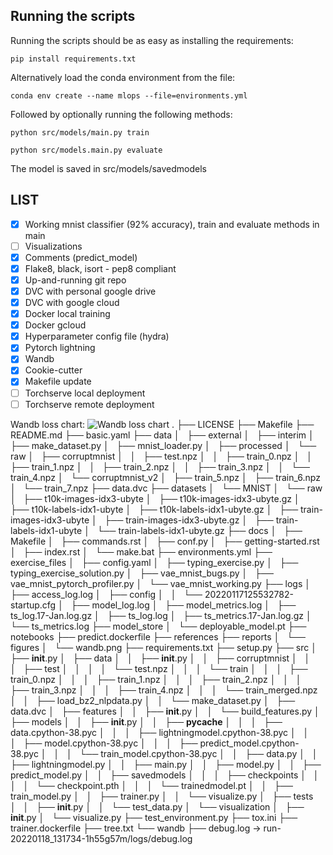 ## Running the scripts

Running the scripts should be as easy as installing the requirements:  

    pip install requirements.txt  

Alternatively load the conda environment from the file:  

    conda env create --name mlops --file=environments.yml  

Followed by optionally running the following methods:  

    python src/models/main.py train   

    python src/models.main.py evaluate   


The model is saved in src/models/savedmodels

## LIST

- [x] Working mnist classifier (92% accuracy), train and evaluate methods in main
- [ ] Visualizations
- [x] Comments (predict_model)
- [x] Flake8, black, isort - pep8 compliant
- [x] Up-and-running git repo
- [x] DVC with personal google drive
- [x] DVC with google cloud 
- [x] Docker local training
- [x] Docker gcloud
- [x] Hyperparameter config file (hydra)
- [x] Pytorch lightning
- [x] Wandb  
- [x] Cookie-cutter
- [x] Makefile update 
- [ ] Torchserve local deployment
- [ ] Torchserve remote deployment

Wandb loss chart: ![Wandb loss chart](https://github.com/samytessier/samy_mlops/blob/master/reports/figures/wandb.png?raw=true)
.
├── LICENSE
├── Makefile
├── README.md
├── basic.yaml
├── data
│   ├── external
│   ├── interim
│   ├── make_dataset.py
│   ├── mnist_loader.py
│   ├── processed
│   └── raw
│       ├── corruptmnist
│       │   ├── test.npz
│       │   ├── train_0.npz
│       │   ├── train_1.npz
│       │   ├── train_2.npz
│       │   ├── train_3.npz
│       │   └── train_4.npz
│       └── corruptmnist_v2
│           ├── train_5.npz
│           ├── train_6.npz
│           └── train_7.npz
├── data.dvc
├── datasets
│   └── MNIST
│       └── raw
│           ├── t10k-images-idx3-ubyte
│           ├── t10k-images-idx3-ubyte.gz
│           ├── t10k-labels-idx1-ubyte
│           ├── t10k-labels-idx1-ubyte.gz
│           ├── train-images-idx3-ubyte
│           ├── train-images-idx3-ubyte.gz
│           ├── train-labels-idx1-ubyte
│           └── train-labels-idx1-ubyte.gz
├── docs
│   ├── Makefile
│   ├── commands.rst
│   ├── conf.py
│   ├── getting-started.rst
│   ├── index.rst
│   └── make.bat
├── environments.yml
├── exercise_files
│   ├── config.yaml
│   ├── typing_exercise.py
│   ├── typing_exercise_solution.py
│   ├── vae_mnist_bugs.py
│   ├── vae_mnist_pytorch_profiler.py
│   └── vae_mnist_working.py
├── logs
│   ├── access_log.log
│   ├── config
│   │   └── 20220117125532782-startup.cfg
│   ├── model_log.log
│   ├── model_metrics.log
│   ├── ts_log.17-Jan.log.gz
│   ├── ts_log.log
│   ├── ts_metrics.17-Jan.log.gz
│   └── ts_metrics.log
├── model_store
│   └── deployable_model.pt
├── notebooks
├── predict.dockerfile
├── references
├── reports
│   └── figures
│       └── wandb.png
├── requirements.txt
├── setup.py
├── src
│   ├── __init__.py
│   ├── data
│   │   ├── __init__.py
│   │   ├── corruptmnist
│   │   │   ├── test
│   │   │   │   └── test.npz
│   │   │   └── train
│   │   │       ├── train_0.npz
│   │   │       ├── train_1.npz
│   │   │       ├── train_2.npz
│   │   │       ├── train_3.npz
│   │   │       ├── train_4.npz
│   │   │       └── train_merged.npz
│   │   ├── load_bz2_nlpdata.py
│   │   └── make_dataset.py
│   ├── data.dvc
│   ├── features
│   │   ├── __init__.py
│   │   └── build_features.py
│   ├── models
│   │   ├── __init__.py
│   │   ├── __pycache__
│   │   │   ├── data.cpython-38.pyc
│   │   │   ├── lightningmodel.cpython-38.pyc
│   │   │   ├── model.cpython-38.pyc
│   │   │   ├── predict_model.cpython-38.pyc
│   │   │   └── train_model.cpython-38.pyc
│   │   ├── data.py
│   │   ├── lightningmodel.py
│   │   ├── main.py
│   │   ├── model.py
│   │   ├── predict_model.py
│   │   ├── savedmodels
│   │   │   ├── checkpoints
│   │   │   │   └── checkpoint.pth
│   │   │   └── trainedmodel.pt
│   │   ├── train_model.py
│   │   ├── trainer.py
│   │   └── visualize.py
│   ├── tests
│   │   ├── __init__.py
│   │   └── test_data.py
│   └── visualization
│       ├── __init__.py
│       └── visualize.py
├── test_environment.py
├── tox.ini
├── trainer.dockerfile
├── tree.txt
└── wandb
    ├── debug.log -> run-20220118_131734-1h55g57m/logs/debug.log


